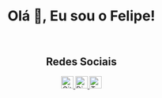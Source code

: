 <div align="center">
    
# Olá 👋, Eu sou o Felipe!<br><br>

## Redes Sociais<br>
<a href="https://github.com/FelipeSz19">
<img alt="GitHub FelipeSz" width="25px" src="https://raw.githubusercontent.com/FelipeSz19/FelipeSz19/main/assets/github.svg">
<a href="https://discord.gg/yCBpBJZ">
<img alt="Discord RengoBot" width="25px" src="https://raw.githubusercontent.com/FelipeSz19/FelipeSz19/main/assets/discord.svg">
<a href="https://twitter.com/FelipeTD_">
<img alt="Twitter FelipeSz" width="25px" src="https://logodownload.org/wp-content/uploads/2014/09/twitter-logo-9.png">
</div>

            




